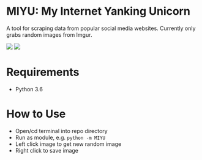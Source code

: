 # MIYU: My Internet Yanking Unicorn

A tool for scraping data from popular social media websites. Currently only grabs random images from Imgur.

[![](https://badgen.net/github/license/robert-clayton/ILYA)](https://github.com/robert-clayton/MIYU/master/LICENSE.txt) [![](https://badgen.net/github/last-commit/robert-clayton/ILYA)](https://github.com/robert-clayton/MIYU/commits/master)

# Requirements

- Python 3.6

# How to Use

- Open/cd terminal into repo directory
- Run as module, e.g. `python -m MIYU`
- Left click image to get new random image
- Right click to save image
